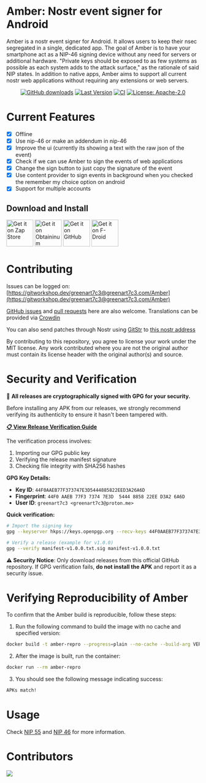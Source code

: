 # Amber: Nostr event signer for Android

Amber is a nostr event signer for Android. It allows users to keep their nsec segregated in a single, dedicated app. The goal of Amber is to have your smartphone act as a NIP-46 signing device without any need for servers or additional hardware. "Private keys should be exposed to as few systems as possible as each system adds to the attack surface," as the rationale of said NIP states. In addition to native apps, Amber aims to support all current nostr web applications without requiring any extensions or web servers.

<div align="center">

[![GitHub downloads](https://img.shields.io/github/downloads/greenart7c3/Amber/total?label=Downloads&labelColor=27303D&color=0D1117&logo=github&logoColor=FFFFFF&style=flat)](https://github.com/greenart7c3/Amber/releases)
[![Last Version](https://img.shields.io/github/release/greenart7c3/Amber.svg?maxAge=3600&label=Stable&labelColor=06599d&color=043b69)](https://github.com/greenart7c3/Amber)
[![CI](https://img.shields.io/github/actions/workflow/status/greenart7c3/Amber/build.yml?labelColor=27303D)](https://github.com/greenart7c3/Amber/actions/workflows/build.yml)
[![License: Apache-2.0](https://img.shields.io/github/license/greenart7c3/Amber?labelColor=27303D&color=0877d2)](/LICENSE)

</div>

# Current Features

- [x] Offline
- [x] Use nip-46 or make an addendum in nip-46
- [x] Improve the ui (currently its showing a text with the raw json of the event)
- [x] Check if we can use Amber to sign the events of web applications
- [x] Change the sign button to just copy the signature of the event
- [x] Use content provider to sign events in background when you checked the remember my choice option on android
- [x] Support for multiple accounts

## Download and Install

[<img src="./assets/zapstore.svg"
alt="Get it on Zap Store"
height="70">](https://github.com/zapstore/zapstore/releases)
[<img src="./assets/obtainium.png"
alt="Get it on Obtaininum"
height="70">](https://github.com/ImranR98/Obtainium)
[<img src="https://github.com/machiav3lli/oandbackupx/raw/034b226cea5c1b30eb4f6a6f313e4dadcbb0ece4/badge_github.png" alt="Get it on GitHub"
height="70">](https://github.com/greenart7c3/Amber/releases)
[<img src="https://fdroid.gitlab.io/artwork/badge/get-it-on.png"
alt="Get it on F-Droid"
height="70">](https://f-droid.org/packages/com.greenart7c3.nostrsigner/)

# Contributing

Issues can be logged on: [https://gitworkshop.dev/greenart7c3@greenart7c3.com/Amber](https://gitworkshop.dev/greenart7c3@greenart7c3.com/Amber)

[GitHub issues](https://github.com/greenart7c3/Amber/issues) and [pull requests](https://github.com/greenart7c3/Amber/pulls) here are also welcome. Translations can be provided via [Crowdin](https://crowdin.com/project/amber-nostr-signer)

You can also send patches through Nostr using [GitStr](https://github.com/fiatjaf/gitstr) to [this nostr address](https://patch34.pages.dev/naddr1qvzqqqrhnypzqateqake4lc2fn77lflzq30jfpk8uhvtccalc66989er8cdmljceqqz5zmtzv4eqsrpqjs)

By contributing to this repository, you agree to license your work under the MIT license. Any work contributed where you are not the original author must contain its license header with the original author(s) and source.

# Security and Verification

🔐 **All releases are cryptographically signed with GPG for your security.**

Before installing any APK from our releases, we strongly recommend verifying its authenticity to ensure it hasn't been tampered with.

**[📋 View Release Verification Guide](VERIFY_RELEASES.md)**

The verification process involves:
1. Importing our GPG public key
2. Verifying the release manifest signature
3. Checking file integrity with SHA256 hashes

**GPG Key Details:**
- **Key ID**: `44F0AAEB77F373747E3D5444885822EED3A26A6D`
- **Fingerprint**: `44F0 AAEB 77F3 7374 7E3D  5444 8858 22EE D3A2 6A6D`
- **User ID**: `greenart7c3 <greenart7c3@proton.me>`

**Quick verification:**
```bash
# Import the signing key
gpg --keyserver hkps://keys.openpgp.org --recv-keys 44F0AAEB77F373747E3D5444885822EED3A26A6D

# Verify a release (example for v1.0.0)
gpg --verify manifest-v1.0.0.txt.sig manifest-v1.0.0.txt
```

**⚠️ Security Notice**: Only download releases from this official GitHub repository. If GPG verification fails, **do not install the APK** and report it as a security issue.

# Verifying Reproducibility of Amber

To confirm that the Amber build is reproducible, follow these steps:

1. Run the following command to build the image with no cache and specified version:

``` bash
docker build -t amber-repro --progress=plain --no-cache --build-arg VERSION=v4.0.2 --build-arg APK_TYPE=free-arm64-v8a .
```

2. After the image is built, run the container:

``` bash
docker run --rm amber-repro
```

3. You should see the following message indicating success:

``` bash
APKs match!
```

# Usage

Check [NIP 55](https://github.com/nostr-protocol/nips/blob/master/55.md) and [NIP 46](https://github.com/nostr-protocol/nips/blob/master/46.md) for more information.

# Contributors

<a align="center" href="https://github.com/greenart7c3/amber/graphs/contributors">
  <img src="https://contrib.rocks/image?repo=greenart7c3/amber" />
</a>
